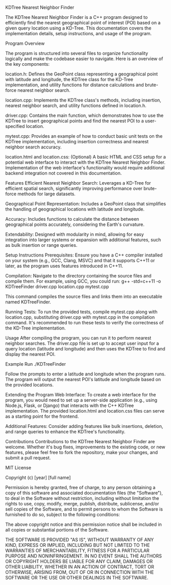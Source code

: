 KDTree Nearest Neighbor Finder


The KDTree Nearest Neighbor Finder is a C++ program designed to efficiently find the nearest geographical point of interest (POI) based on a given query location using a KD-Tree. This documentation covers the implementation details, setup instructions, and usage of the program.

Program Overview

The program is structured into several files to organize functionality logically and make the codebase easier to navigate. Here is an overview of the key components:

location.h: Defines the GeoPoint class representing a geographical point with latitude and longitude, the KDTree class for the KD-Tree implementation, and utility functions for distance calculations and brute-force nearest neighbor search.

location.cpp: Implements the KDTree class's methods, including insertion, nearest neighbor search, and utility functions defined in location.h.

driver.cpp: Contains the main function, which demonstrates how to use the KDTree to insert geographical points and find the nearest POI to a user-specified location.

mytest.cpp: Provides an example of how to conduct basic unit tests on the KDTree implementation, including insertion correctness and nearest neighbor search accuracy.

location.html and location.css: (Optional) A basic HTML and CSS setup for a potential web interface to interact with the KDTree Nearest Neighbor Finder. Implementation of the web interface's functionality would require additional backend integration not covered in this documentation.

Features
Efficient Nearest Neighbor Search: Leverages a KD-Tree for efficient spatial search, significantly improving performance over brute-force methods for large datasets.

Geographical Point Representation: Includes a GeoPoint class that simplifies the handling of geographical locations with latitude and longitude.

Accuracy: Includes functions to calculate the distance between geographical points accurately, considering the Earth's curvature.

Extendability: Designed with modularity in mind, allowing for easy integration into larger systems or expansion with additional features, such as bulk insertion or range queries.

Setup Instructions
Prerequisites: Ensure you have a C++ compiler installed on your system (e.g., GCC, Clang, MSVC) and that it supports C++11 or later, as the program uses features introduced in C++11.

Compilation: Navigate to the directory containing the source files and compile them. For example, using GCC, you could run:
g++ -std=c++11 -o KDTreeFinder driver.cpp location.cpp mytest.cpp

This command compiles the source files and links them into an executable named KDTreeFinder.

Running Tests: To run the provided tests, compile mytest.cpp along with location.cpp, substituting driver.cpp with mytest.cpp in the compilation command. It's recommended to run these tests to verify the correctness of the KD-Tree implementation.

Usage
After compiling the program, you can run it to perform nearest neighbor searches. The driver.cpp file is set up to accept user input for a query location (latitude and longitude) and then uses the KDTree to find and display the nearest POI.

Example Run
./KDTreeFinder

Follow the prompts to enter a latitude and longitude when the program runs. The program will output the nearest POI's latitude and longitude based on the provided locations.

Extending the Program
Web Interface: To create a web interface for the program, you would need to set up a server-side application (e.g., using Node.js, Flask, or Django) that interacts with the C++ KDTree implementation. The provided location.html and location.css files can serve as a starting point for the frontend.

Additional Features: Consider adding features like bulk insertions, deletion, and range queries to enhance the KDTree's functionality.

Contributions
Contributions to the KDTree Nearest Neighbor Finder are welcome. Whether it's bug fixes, improvements to the existing code, or new features, please feel free to fork the repository, make your changes, and submit a pull request.

MIT License

Copyright (c) [year] [full name]

Permission is hereby granted, free of charge, to any person obtaining a copy
of this software and associated documentation files (the "Software"), to deal
in the Software without restriction, including without limitation the rights
to use, copy, modify, merge, publish, distribute, sublicense, and/or sell
copies of the Software, and to permit persons to whom the Software is
furnished to do so, subject to the following conditions:

The above copyright notice and this permission notice shall be included in all
copies or substantial portions of the Software.

THE SOFTWARE IS PROVIDED "AS IS", WITHOUT WARRANTY OF ANY KIND, EXPRESS OR
IMPLIED, INCLUDING BUT NOT LIMITED TO THE WARRANTIES OF MERCHANTABILITY,
FITNESS FOR A PARTICULAR PURPOSE AND NONINFRINGEMENT. IN NO EVENT SHALL THE
AUTHORS OR COPYRIGHT HOLDERS BE LIABLE FOR ANY CLAIM, DAMAGES OR OTHER
LIABILITY, WHETHER IN AN ACTION OF CONTRACT, TORT OR OTHERWISE, ARISING FROM,
OUT OF OR IN CONNECTION WITH THE SOFTWARE OR THE USE OR OTHER DEALINGS IN THE
SOFTWARE.
